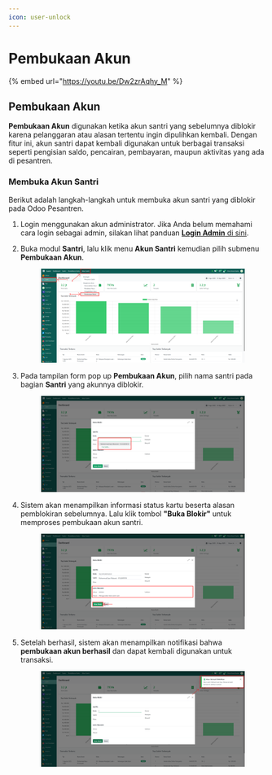 ```yaml
---
icon: user-unlock
---
```


# Pembukaan Akun

{% embed url="https://youtu.be/Dw2zrAqhy_M" %}

## Pembukaan Akun

**Pembukaan Akun** digunakan ketika akun santri yang sebelumnya diblokir karena pelanggaran atau alasan tertentu ingin dipulihkan kembali. Dengan fitur ini, akun santri dapat kembali digunakan untuk berbagai transaksi seperti pengisian saldo, pencairan, pembayaran, maupun aktivitas yang ada di pesantren.

### Membuka Akun Santri

Berikut adalah langkah-langkah untuk membuka akun santri yang diblokir pada Odoo Pesantren.

1. Login menggunakan akun administrator. Jika Anda belum memahami cara login sebagai admin, silakan lihat panduan [**Login Admin** di sini](../../../panduan-login/login-admin.md).
2.  Buka modul **Santri**, lalu klik menu **Akun Santri** kemudian pilih submenu **Pembukaan Akun**.

    <figure><img src="../../../.gitbook/assets/images-337.png" alt=""><figcaption></figcaption></figure>


3.  Pada tampilan form pop up **Pembukaan Akun**, pilih nama santri pada bagian **Santri** yang akunnya diblokir.

    <figure><img src="../../../.gitbook/assets/images-338.png" alt=""><figcaption></figcaption></figure>


4.  Sistem akan menampilkan informasi status kartu beserta alasan pemblokiran sebelumnya. Lalu klik tombol **"Buka Blokir"** untuk memproses pembukaan akun santri.

    <figure><img src="../../../.gitbook/assets/images-339.png" alt=""><figcaption></figcaption></figure>


5.  Setelah berhasil, sistem akan menampilkan notifikasi bahwa **pembukaan akun berhasil** dan dapat kembali digunakan untuk transaksi.

    <figure><img src="../../../.gitbook/assets/images-340.png" alt=""><figcaption></figcaption></figure>
